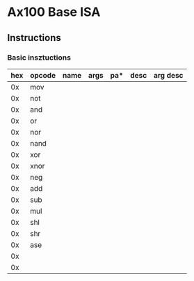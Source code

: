 # Ax100 Base ISA

## Instructions

### Basic insztuctions
| hex | opcode | name | args | pa* | desc | arg desc |
| --- | ------ | -----| ---- | --- | ---- | -------- |
| 0x | mov |  |  |  |  |  |
| 0x | not |  |  |  |  |  |
| 0x | and |  |  |  |  |  |
| 0x | or |  |  |  |  |  |
| 0x | nor |  |  |  |  |  |
| 0x | nand |  |  |  |  |  |
| 0x | xor |  |  |  |  |  |
| 0x | xnor |  |  |  |  |  |
| 0x | neg |  |  |  |  |  |
| 0x | add |  |  |  |  |  |
| 0x | sub |  |  |  |  |  |
| 0x | mul |  |  |  |  |  |
| 0x | shl |  |  |  |  |  |
| 0x | shr |  |  |  |  |  |
| 0x | ase |  |  |  |  |  |
| 0x |  |  |  |  |  |  |
| 0x |  |  |  |  |  |  |
